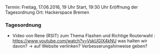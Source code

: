 Termin: Freitag, 17.06.2016, 19 Uhr Start, 19:30 Uhr Eröffnung der Tagesordnung
Ort: Hackerspace Bremen

### Tagesordnung
* Video von Rene (RSIT) zum Thema Flashen und Richtige Routerwahl : 
https://www.youtube.com/watch?v=VskUGlX4kNU
was halten wir davon? -> auf Website verlinken?  Verbesserungshinweise geben?